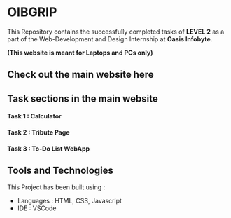 # OIBGRIP

This Repository contains the successfully completed tasks of **LEVEL 2** as a part of the Web-Development and Design Internship at **Oasis Infobyte**.

**(This website is meant for Laptops and PCs only)**

## Check out the main website here 

## Task sections in the main website

#### Task 1 : Calculator

#### Task 2 : Tribute Page

#### Task 3 : To-Do List WebApp

## Tools and Technologies
This Project has been built using :
  * Languages : HTML, CSS, Javascript
  * IDE : VSCode
 
